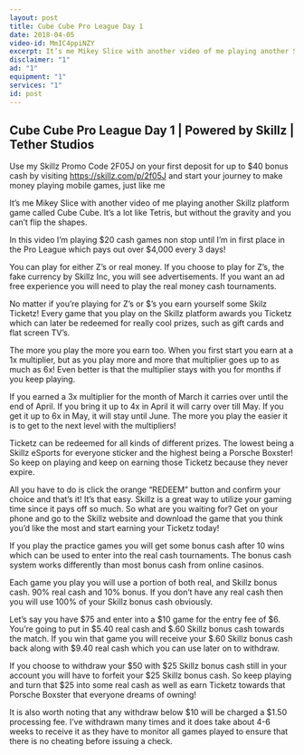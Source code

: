```yaml
---
layout: post
title: Cube Cube Pro League Day 1
date: 2018-04-05
video-id: MmIC4ppiNZY
excerpt: It’s me Mikey Slice with another video of me playing another Skillz platform game called Cube Cube. It’s a lot like Tetris, but without the gravity and you can’t flip the shapes.
disclaimer: "1"
ad: "1"
equipment: "1"
services: "1"
id: post
---
```


## Cube Cube Pro League Day 1 | Powered by Skillz | Tether Studios


Use my Skillz Promo Code 2F05J on your first deposit for up to $40 bonus cash by visiting https://skillz.com/p/2f05J and start your journey to make money playing mobile games, just like me

It’s me Mikey Slice with another video of me playing another Skillz platform game called Cube Cube. It’s a lot like Tetris, but without the gravity and you can’t flip the shapes.

In this video I’m playing $20 cash games non stop until I’m in first place in the Pro League which pays out over $4,000 every 3 days!

You can play for either Z’s or real money. If you choose to play for Z’s, the fake currency by Skillz Inc, you will see advertisements. If you want an ad free experience you will need to play the real money cash tournaments.

No matter if you’re playing for Z’s or $’s you earn yourself some Skilz Ticketz! Every game that you play on the Skillz platform awards you Ticketz which can later be redeemed for really cool prizes, such as gift cards and flat screen TV’s.

The more you play the more you earn too. When you first start you earn at a 1x multiplier, but as you play more and more that multiplier goes up to as much as 6x! Even better is that the multiplier stays with you for months if you keep playing.

If you earned a 3x multiplier for the month of March it carries over until the end of April. If you bring it up to 4x in April it will carry over till May. If you get it up to 6x in May, it will stay until June. The more you play the easier it is to get to the next level with the multipliers!

Ticketz can be redeemed for all kinds of different prizes. The lowest being a Skillz eSports for everyone sticker and the highest being a Porsche Boxster! So keep on playing and keep on earning those Ticketz because they never expire.

All you have to do is click the orange “REDEEM” button and confirm your choice and that’s it! It’s that easy. Skillz is a great way to utilize your gaming time since it pays off so much. So what are you waiting for? Get on your phone and go to the Skillz website and download the game that you think you’d like the most and start earning your Ticketz today!

If you play the practice games you will get some bonus cash after 10 wins which can be used to enter into the real cash tournaments. The bonus cash system works differently than most bonus cash from online casinos.

Each game you play you will use a portion of both real, and Skillz bonus cash. 90% real cash and 10% bonus. If you don’t have any real cash then you will use 100% of your Skillz bonus cash obviously.

Let’s say you have $75 and enter into a $10 game for the entry fee of $6. You’re going to put in $5.40 real cash and $.60 Skillz bonus cash towards the match. If you win that game you will receive your $.60 Skillz bonus cash back along with $9.40 real cash which you can use later on to withdraw.

If you choose to withdraw your $50 with $25 Skillz bonus cash still in your account you will have to forfeit your $25 Skillz bonus cash. So keep playing and turn that $25 into some real cash as well as earn Ticketz towards that Porsche Boxster that everyone dreams of owning!

It is also worth noting that any withdraw below $10 will be charged a $1.50 processing fee. I’ve withdrawn many times and it does take about 4-6 weeks to receive it as they have to monitor all games played to ensure that there is no cheating before issuing a check.